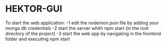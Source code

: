 # HEKTOR-GUI

To start the web application:
-1 edit the nodemon.json file by adding your mongo db credentials
-2 start the server whith npm start (in the root directory of the project)
-3 start the web app by navigating in the frontend folder and executing npm start
